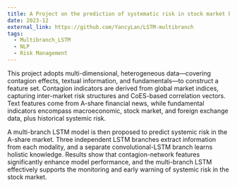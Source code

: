 ```yaml
---
title: A Project on the prediction of systematic risk in stock market based on multibranch LSTM model with multidimensional heterogeneous perspective
date: 2023-12
external_link: https://github.com/YancyLan/LSTM-multibranch
tags:
  - Multibranch_LSTM
  - NLP
  - Risk Management
---
```


This project adopts multi-dimensional, heterogeneous data—covering contagion effects, textual information, and fundamentals—to construct a feature set. Contagion indicators are derived from global market indices, capturing inter-market risk structures and CoES-based correlation vectors. Text features come from A-share financial news, while fundamental indicators encompass macroeconomic, stock market, and foreign exchange data, plus historical systemic risk.

A multi-branch LSTM model is then proposed to predict systemic risk in the A-share market. Three independent LSTM branches extract information from each modality, and a separate convolutional-LSTM branch learns holistic knowledge. Results show that contagion-network features significantly enhance model performance, and the multi-branch LSTM effectively supports the monitoring and early warning of systemic risk in the stock market.

<!--more-->
